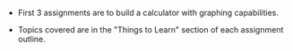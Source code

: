 - First 3 assignments are to build a calculator with graphing capabilities.

- Topics covered are in the "Things to Learn" section of each assignment outline.